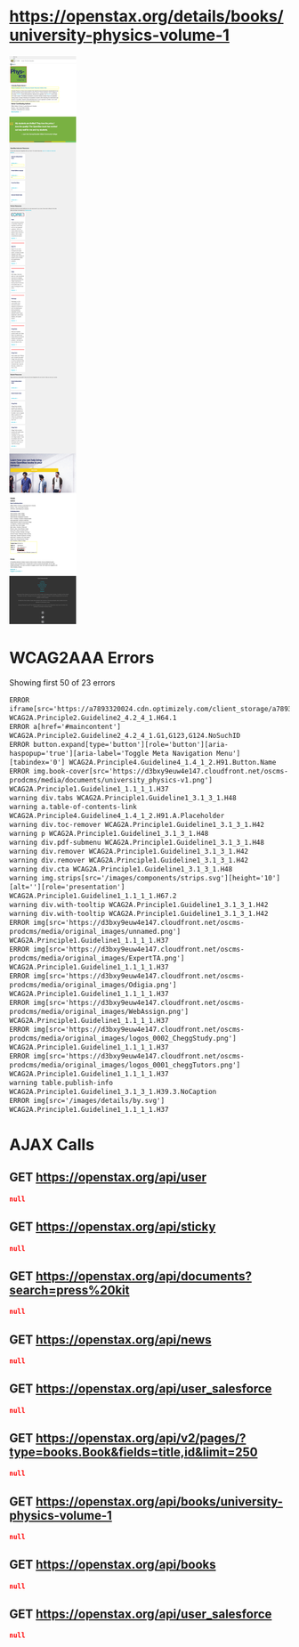 # https://openstax.org/details/books/university-physics-volume-1

![image](./screenshots/openstax.org_details_books_university-physics-volume-1.png)

# WCAG2AAA Errors

Showing first 50 of 23 errors

```
ERROR iframe[src='https://a7893320024.cdn.optimizely.com/client_storage/a7893320024.html'] WCAG2A.Principle2.Guideline2_4.2_4_1.H64.1
ERROR a[href='#maincontent'] WCAG2A.Principle2.Guideline2_4.2_4_1.G1,G123,G124.NoSuchID
ERROR button.expand[type='button'][role='button'][aria-haspopup='true'][aria-label='Toggle Meta Navigation Menu'][tabindex='0'] WCAG2A.Principle4.Guideline4_1.4_1_2.H91.Button.Name
ERROR img.book-cover[src='https://d3bxy9euw4e147.cloudfront.net/oscms-prodcms/media/documents/university_physics-v1.png'] WCAG2A.Principle1.Guideline1_1.1_1_1.H37
warning div.tabs WCAG2A.Principle1.Guideline1_3.1_3_1.H48
warning a.table-of-contents-link WCAG2A.Principle4.Guideline4_1.4_1_2.H91.A.Placeholder
warning div.toc-remover WCAG2A.Principle1.Guideline1_3.1_3_1.H42
warning p WCAG2A.Principle1.Guideline1_3.1_3_1.H48
warning div.pdf-submenu WCAG2A.Principle1.Guideline1_3.1_3_1.H48
warning div.remover WCAG2A.Principle1.Guideline1_3.1_3_1.H42
warning div.remover WCAG2A.Principle1.Guideline1_3.1_3_1.H42
warning div.cta WCAG2A.Principle1.Guideline1_3.1_3_1.H48
warning img.strips[src='/images/components/strips.svg'][height='10'][alt=''][role='presentation'] WCAG2A.Principle1.Guideline1_1.1_1_1.H67.2
warning div.with-tooltip WCAG2A.Principle1.Guideline1_3.1_3_1.H42
warning div.with-tooltip WCAG2A.Principle1.Guideline1_3.1_3_1.H42
ERROR img[src='https://d3bxy9euw4e147.cloudfront.net/oscms-prodcms/media/original_images/unnamed.png'] WCAG2A.Principle1.Guideline1_1.1_1_1.H37
ERROR img[src='https://d3bxy9euw4e147.cloudfront.net/oscms-prodcms/media/original_images/ExpertTA.png'] WCAG2A.Principle1.Guideline1_1.1_1_1.H37
ERROR img[src='https://d3bxy9euw4e147.cloudfront.net/oscms-prodcms/media/original_images/Odigia.png'] WCAG2A.Principle1.Guideline1_1.1_1_1.H37
ERROR img[src='https://d3bxy9euw4e147.cloudfront.net/oscms-prodcms/media/original_images/WebAssign.png'] WCAG2A.Principle1.Guideline1_1.1_1_1.H37
ERROR img[src='https://d3bxy9euw4e147.cloudfront.net/oscms-prodcms/media/original_images/logos_0002_CheggStudy.png'] WCAG2A.Principle1.Guideline1_1.1_1_1.H37
ERROR img[src='https://d3bxy9euw4e147.cloudfront.net/oscms-prodcms/media/original_images/logos_0001_cheggTutors.png'] WCAG2A.Principle1.Guideline1_1.1_1_1.H37
warning table.publish-info WCAG2A.Principle1.Guideline1_3.1_3_1.H39.3.NoCaption
ERROR img[src='/images/details/by.svg'] WCAG2A.Principle1.Guideline1_1.1_1_1.H37
```

# AJAX Calls

## GET https://openstax.org/api/user

```json
null
```

## GET https://openstax.org/api/sticky

```json
null
```

## GET https://openstax.org/api/documents?search=press%20kit

```json
null
```

## GET https://openstax.org/api/news

```json
null
```

## GET https://openstax.org/api/user_salesforce

```json
null
```

## GET https://openstax.org/api/v2/pages/?type=books.Book&fields=title,id&limit=250

```json
null
```

## GET https://openstax.org/api/books/university-physics-volume-1

```json
null
```

## GET https://openstax.org/api/books

```json
null
```

## GET https://openstax.org/api/user_salesforce

```json
null
```


